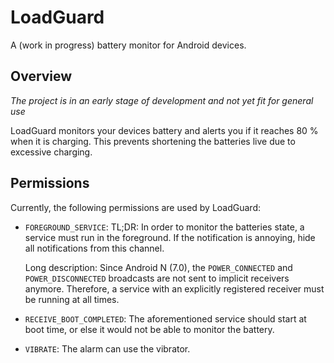 # LoadGuard

A (work in progress) battery monitor for Android devices.

## Overview

*The project is in an early stage of development and not yet fit for general use*

LoadGuard monitors your devices battery and alerts you if it reaches 80 % when it is charging.
This prevents shortening the batteries live due to excessive charging.

## Permissions

Currently,
the following permissions are used by LoadGuard:

- `FOREGROUND_SERVICE`:
  TL;DR:
  In order to monitor the batteries state,
  a service must run in the foreground.
  If the notification is annoying,
  hide all notifications from this channel.
  
  Long description:
  Since Android N (7.0),
  the `POWER_CONNECTED` and `POWER_DISCONNECTED` broadcasts are not sent to implicit receivers
  anymore.
  Therefore,
  a service with an explicitly registered receiver must be running at all times.
- `RECEIVE_BOOT_COMPLETED`:
  The aforementioned service should start at boot time,
  or else it would not be able to monitor the battery.
- `VIBRATE`:
  The alarm can use the vibrator.
